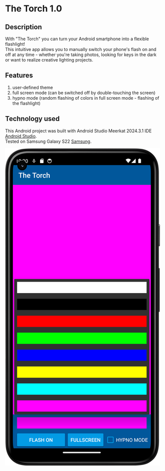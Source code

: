 # The Torch 1.0

## Description

With "The Torch" you can turn your Android smartphone into a flexible flashlight!</br> 
This intuitive app allows you to manually switch your phone's flash on and off at any time - whether you're taking photos, looking for keys in the dark or want to realize creative lighting projects.

## Features

1. user-defined theme
2. full screen mode (can be switched off by double-touching the screen)
3. hypno mode (random flashing of colors in full screen mode - flashing of the flashlight)

## Technology used

This Android project was built with Android Studio Meerkat 2024.3.1 IDE [Android Studio](https://developer.android.com/).</br>
Tested on Samsung Galaxy S22 [Samsung](https://www.samsung.com/us/).

![image](https://github.com/NeuralCortex/The_Torch/blob/main/images/torch.png)
